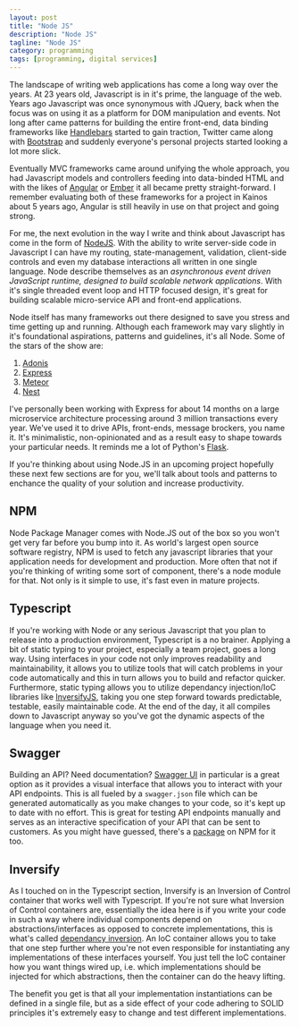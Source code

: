 ```yaml
---
layout: post
title: "Node JS"
description: "Node JS"
tagline: "Node JS"
category: programming
tags: [programming, digital services]
---
```


The landscape of writing web applications has come a long way over the years. At 23 years old, Javascript is in it's prime, the language of the web. Years ago Javascript was once synonymous with JQuery, back when the focus was on using it as a platform for DOM manipulation and events. Not long after came patterns for building the entire front-end, data binding frameworks like [Handlebars](https://handlebarsjs.com/) started to gain traction, Twitter came along with [Bootstrap](https://getbootstrap.com/) and suddenly everyone's personal projects started looking a lot more slick. 

Eventually MVC frameworks came around unifying the whole approach, you had Javascript models and controllers feeding into data-binded HTML and with the likes of [Angular](https://angularjs.org/) or [Ember](https://emberjs.com/) it all became pretty straight-forward. I remember evaluating both of these frameworks for a project in Kainos about 5 years ago, Angular is still heavily in use on that project and going strong.

For me, the next evolution in the way I write and think about Javascript has come in the form of [NodeJS](https://nodejs.org/en/). With the ability to write server-side code in Javascript I can have my routing, state-management, validation, client-side controls and even my database interactions all written in one single language. Node describe themselves as an _asynchronous event driven JavaScript runtime, designed to build scalable network applications_. With it's single threaded event loop and HTTP focused design, it's great for building scalable micro-service API and front-end applications. 

Node itself has many frameworks out there designed to save you stress and time getting up and running. Although each framework may vary slightly in it's foundational aspirations, patterns and guidelines, it's all Node. Some of the stars of the show are:

1. [Adonis](https://adonisjs.com/)
2. [Express](https://expressjs.com/)
3. [Meteor](https://www.meteor.com/)
4. [Nest](https://nestjs.com/)

I've personally been working with Express for about 14 months on a large microservice architecture processing around 3 million transactions every year. We've used it to drive APIs, front-ends, message brockers, you name it. It's minimalistic, non-opinionated and as a result easy to shape towards your particular needs. It reminds me a lot of Python's [Flask](https://www.fullstackpython.com/flask.html).

If you're thinking about using Node.JS in an upcoming project hopefully these next few sections are for you, we'll talk about tools and patterns to enchance the quality of your solution and increase productivity. 

## NPM

Node Package Manager comes with Node.JS out of the box so you won't get very far before you bump into it. As world's largest open source software registry, NPM is used to fetch any javascript libraries that your application needs for development and production. More often that not if you're thinking of writing some sort of component, there's a node module for that. Not only is it simple to use, it's fast even in mature projects.

## Typescript

If you're working with Node or any serious Javascript that you plan to release into a production environment, Typescript is a no brainer. Applying a bit of static typing to your project, especially a team project, goes a long way. Using interfaces in your code not only improves readability and maintainability, it allows you to utilize tools that will catch problems in your code automatically and this in turn allows you to build and refactor quicker. Furthermore, static typing allows you to utilize dependancy injection/IoC libraries like [InversifyJS](https://github.com/inversify/InversifyJS), taking you one step forward towards predictable, testable, easily maintainable code. At the end of the day, it all compiles down to Javascript anyway so you've got the dynamic aspects of the language when you need it. 

## Swagger

Building an API? Need documentation? [Swagger UI](https://swagger.io/tools/swagger-ui/) in particular is a great option as it provides a visual interface that allows you to interact with your API endpoints. This is all fueled by a `swagger.json` file which can be generated automatically as you make changes to your code, so it's kept up to date with no effort. This is great for testing API endpoints manually and serves as an interactive specification of your API that can be sent to customers. As you might have guessed, there's a [package](https://www.npmjs.com/package/swagger-ui) on NPM for it too.

## Inversify

As I touched on in the Typescript section, Inversify is an Inversion of Control container that works well with Typescript. If you're not sure what Inversion of Control containers are, essentially the idea here is if you write your code in such a way where individual components depend on abstractions/interfaces as opposed to concrete implementations, this is what's called [dependancy inversion](https://en.wikipedia.org/wiki/Dependency_inversion_principle). An IoC container allows you to take that one step further where you're not even responsible for instantiating any implementations of these interfaces yourself. You just tell the IoC container how you want things wired up, i.e. which implementations should be injected for which abstractions, then the container can do the heavy lifting. 

The benefit you get is that all your implementation instantiations can be defined in a single file, but as a side effect of your code adhering to SOLID principles it's extremely easy to change and test different implementations.

